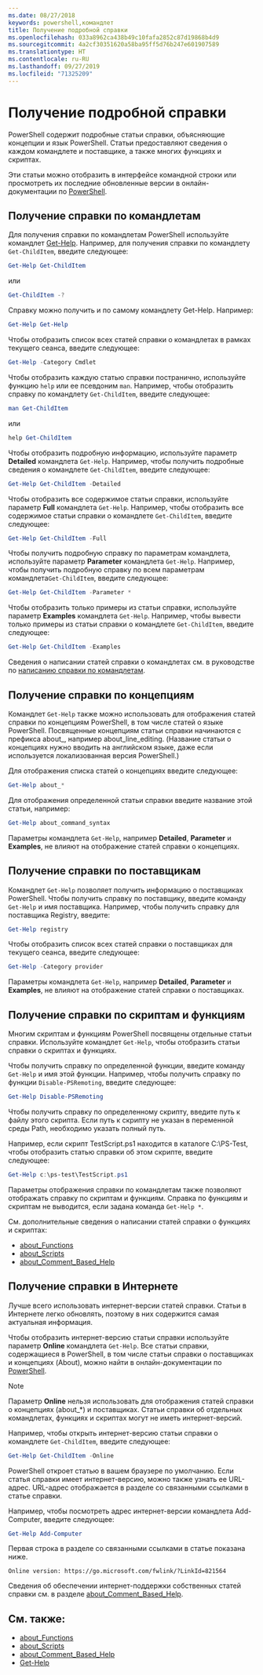 ```yaml
---
ms.date: 08/27/2018
keywords: powershell,командлет
title: Получение подробной справки
ms.openlocfilehash: 033a8962ca438b49c10fafa2852c87d19868b4d9
ms.sourcegitcommit: 4a2cf30351620a58ba95ff5d76b247e601907589
ms.translationtype: HT
ms.contentlocale: ru-RU
ms.lasthandoff: 09/27/2019
ms.locfileid: "71325209"
---
```

# <a name="getting-detailed-help-information"></a>Получение подробной справки

PowerShell содержит подробные статьи справки, объясняющие концепции и язык PowerShell. Статьи предоставляют сведения о каждом командлете и поставщике, а также многих функциях и скриптах.

Эти статьи можно отобразить в интерфейсе командной строки или просмотреть их последние обновленные версии в онлайн-документации по [PowerShell](/powershell/scripting/overview).

## <a name="getting-help-for-cmdlets"></a>Получение справки по командлетам

Для получения справки по командлетам PowerShell используйте командлет [Get-Help](/powershell/module/microsoft.powershell.core/Get-Help). Например, для получения справки по командлету `Get-ChildItem`, введите следующее:

```powershell
Get-Help Get-ChildItem
```

или

```powershell
Get-ChildItem -?
```

Справку можно получить и по самому командлету Get-Help. Например:

```powershell
Get-Help Get-Help
```

Чтобы отобразить список всех статей справки о командлетах в рамках текущего сеанса, введите следующее:

```powershell
Get-Help -Category Cmdlet
```

Чтобы отобразить каждую статью справки постранично, используйте функцию `help` или ее псевдоним `man`.
Например, чтобы отобразить справку по командлету `Get-ChildItem`, введите следующее:

```powershell
man Get-ChildItem
```

или

```powershell
help Get-ChildItem
```

Чтобы отобразить подробную информацию, используйте параметр **Detailed** командлета `Get-Help`. Например, чтобы получить подробные сведения о командлете `Get-ChildItem`, введите следующее:

```powershell
Get-Help Get-ChildItem -Detailed
```

Чтобы отобразить все содержимое статьи справки, используйте параметр **Full** командлета `Get-Help`. Например, чтобы отобразить все содержимое статьи справки о командлете `Get-ChildItem`, введите следующее:

```powershell
Get-Help Get-ChildItem -Full
```

Чтобы получить подробную справку по параметрам командлета, используйте параметр **Parameter** командлета `Get-Help`. Например, чтобы получить подробную справку по всем параметрам командлета`Get-ChildItem`, введите следующее:

```powershell
Get-Help Get-ChildItem -Parameter *
```

Чтобы отобразить только примеры из статьи справки, используйте параметр **Examples** командлета `Get-Help`.
Например, чтобы вывести только примеры из статьи справки о командлете `Get-ChildItem`, введите следующее:

```powershell
Get-Help Get-ChildItem -Examples
```

Сведения о написании статей справки о командлетах см. в руководстве по [написанию справки по командлетам](/powershell/developer/help/writing-help-for-windows-powershell-cmdlets).

## <a name="getting-conceptual-help"></a>Получение справки по концепциям

Командлет `Get-Help` также можно использовать для отображения статей справки по концепциям PowerShell, в том числе статей о языке PowerShell. Посвященные концепциям статьи справки начинаются с префикса about_, например about_line_editing. (Название статьи о концепциях нужно вводить на английском языке, даже если используется локализованная версия PowerShell.)

Для отображения списка статей о концепциях введите следующее:

```powershell
Get-Help about_*
```

Для отображения определенной статьи справки введите название этой статьи, например:

```powershell
Get-Help about_command_syntax
```

Параметры командлета `Get-Help`, например **Detailed**, **Parameter** и **Examples**, не влияют на отображение статей справки о концепциях.

## <a name="getting-help-about-providers"></a>Получение справки по поставщикам

Командлет `Get-Help` позволяет получить информацию о поставщиках PowerShell. Чтобы получить справку по поставщику, введите команду `Get-Help` и имя поставщика. Например, чтобы получить справку для поставщика Registry, введите:

```powershell
Get-Help registry
```

Чтобы отобразить список всех статей справки о поставщиках для текущего сеанса, введите следующее:

```powershell
Get-Help -Category provider
```

Параметры командлета `Get-Help`, например **Detailed**, **Parameter** и **Examples**, не влияют на отображение статей справки о поставщиках.

## <a name="getting-help-about-scripts-and-functions"></a>Получение справки по скриптам и функциям

Многим скриптам и функциям PowerShell посвящены отдельные статьи справки. Используйте командлет `Get-Help`, чтобы отобразить статьи справки о скриптах и функциях.

Чтобы получить справку по определенной функции, введите команду `Get-Help` и имя этой функции. Например, чтобы получить справку по функции `Disable-PSRemoting`, введите следующее:

```powershell
Get-Help Disable-PSRemoting
```

Чтобы получить справку по определенному скрипту, введите путь к файлу этого скрипта. Если путь к скрипту не указан в переменной среды Path, необходимо указать полный путь.

Например, если скрипт TestScript.ps1 находится в каталоге C:\\PS-Test, чтобы отобразить статью справки об этом скрипте, введите следующее:

```powershell
Get-Help c:\ps-test\TestScript.ps1
```

Параметры отображения справки по командлетам также позволяют отображать справку по скриптам и функциям. Справка по функциям и скриптам не выводится, если задана команда `Get-Help *`.

См. дополнительные сведения о написании статей справки о функциях и скриптах:

- [about_Functions](/powershell/module/microsoft.powershell.core/about/about_functions)
- [about_Scripts](/powershell/module/microsoft.powershell.core/about/about_scripts)
- [about_Comment_Based_Help](/powershell/module/microsoft.powershell.core/about/about_comment_based_help)

## <a name="getting-help-online"></a>Получение справки в Интернете

Лучше всего использовать интернет-версии статей справки. Статьи в Интернете легко обновлять, поэтому в них содержится самая актуальная информация.

Чтобы отобразить интернет-версию статьи справки используйте параметр **Online** командлета `Get-Help`. Все статьи справки, содержащиеся в PowerShell, в том числе статьи справки о поставщиках и концепциях (About), можно найти в онлайн-документации по [PowerShell](/powershell/scripting/powershell-scripting).

> [!NOTE]
> Параметр **Online** нельзя использовать для отображения статей справки о концепциях (about_\*) и поставщиках.
> Статьи справки об отдельных командлетах, функциях и скриптах могут не иметь интернет-версий.

Например, чтобы открыть интернет-версию статьи справки о командлете `Get-ChildItem`, введите следующее:

```powershell
Get-Help Get-ChildItem -Online
```

PowerShell откроет статью в вашем браузере по умолчанию. Если статья справки имеет интернет-версию, можно также узнать ее URL-адрес. URL-адрес отображается в разделе со связанными ссылками в статье справки.

Например, чтобы посмотреть адрес интернет-версии командлета Add-Computer, введите следующее:

```powershell
Get-Help Add-Computer
```

Первая строка в разделе со связанными ссылками в статье показана ниже.

```Output
Online version: https://go.microsoft.com/fwlink/?LinkId=821564
```

Сведения об обеспечении интернет-поддержки собственных статей справки см. в разделе [about_Comment_Based_Help](/powershell/module/microsoft.powershell.core/about/about_comment_based_help).

## <a name="see-also"></a>См. также:

- [about_Functions](/powershell/module/microsoft.powershell.core/about/about_functions)
- [about_Scripts](/powershell/module/microsoft.powershell.core/about/about_scripts)
- [about_Comment_Based_Help](/powershell/module/microsoft.powershell.core/about/about_comment_based_help)
- [Get-Help](/powershell/module/microsoft.powershell.core/get-help)
